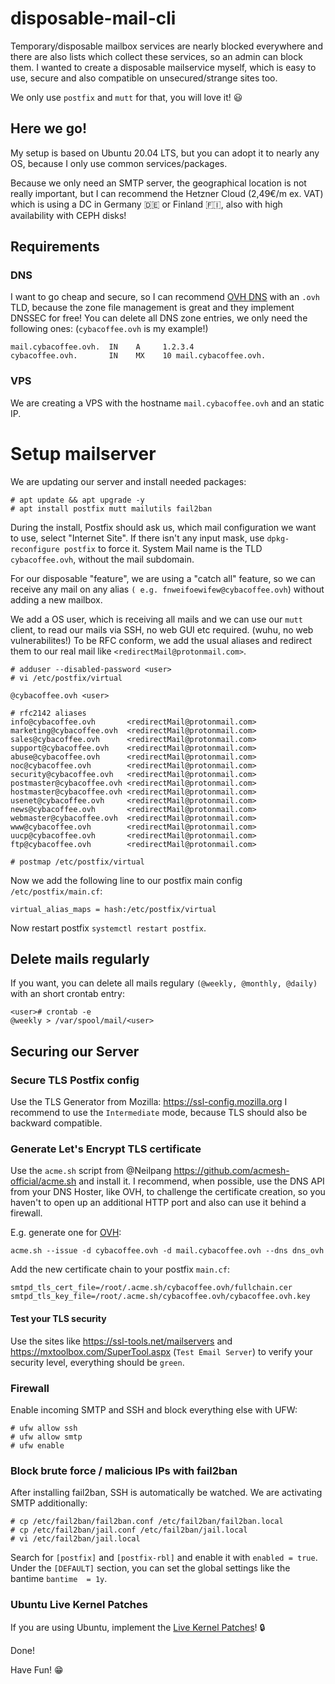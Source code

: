 # disposable-mail-cli
Temporary/disposable mailbox services are nearly blocked everywhere and there are also lists which collect these services, so an admin can block them.
I wanted to create a disposable mailservice myself, which is easy to use, secure and also compatible on unsecured/strange sites too.

We only use `postfix` and `mutt` for that, you will love it! 😃

## Here we go!
My setup is based on Ubuntu 20.04 LTS, but you can adopt it to nearly any OS, because I only use common services/packages.

Because we only need an SMTP server, the geographical location is not really important, but I can recommend the Hetzner Cloud (2,49€/m ex. VAT) which is using a DC in Germany 🇩🇪 or Finland 🇫🇮, also with high availability with CEPH disks!

## Requirements
### DNS
I want to go cheap and secure, so I can recommend [OVH DNS](https://www.ovh.com/world/domains/prices/) with an `.ovh` TLD, because the zone file management is great and they implement DNSSEC for free!
You can delete all DNS zone entries, we only need the following ones: (`cybacoffee.ovh` is my example!)
```
mail.cybacoffee.ovh.  IN	A     1.2.3.4	
cybacoffee.ovh.       IN	MX    10 mail.cybacoffee.ovh.
```

### VPS
We are creating a VPS with the hostname `mail.cybacoffee.ovh` and an static IP.

# Setup mailserver
We are updating our server and install needed packages:

```
# apt update && apt upgrade -y
# apt install postfix mutt mailutils fail2ban 
```

During the install, Postfix should ask us, which mail configuration we want to use, select "Internet Site". If there isn't any input mask, use `dpkg-reconfigure postfix` to force it.
System Mail name is the TLD `cybacoffee.ovh`, without the mail subdomain.

For our disposable "feature", we are using a "catch all" feature, so we can receive any mail on any alias `( e.g. fnweifoewifew@cybacoffee.ovh`) without adding a new mailbox.

We add a OS user, which is receiving all mails and we can use our `mutt` client, to read our mails via SSH, no web GUI etc required. (wuhu, no web vulnerabilites!)
To be RFC conform, we add the usual aliases and redirect them to our real mail like `<redirectMail@protonmail.com>`.

```
# adduser --disabled-password <user>
# vi /etc/postfix/virtual
```

```
@cybacoffee.ovh <user>

# rfc2142 aliases
info@cybacoffee.ovh       <redirectMail@protonmail.com>
marketing@cybacoffee.ovh  <redirectMail@protonmail.com>
sales@cybacoffee.ovh      <redirectMail@protonmail.com>
support@cybacoffee.ovh    <redirectMail@protonmail.com>
abuse@cybacoffee.ovh      <redirectMail@protonmail.com>
noc@cybacoffee.ovh        <redirectMail@protonmail.com>
security@cybacoffee.ovh   <redirectMail@protonmail.com>
postmaster@cybacoffee.ovh <redirectMail@protonmail.com>
hostmaster@cybacoffee.ovh <redirectMail@protonmail.com>
usenet@cybacoffee.ovh     <redirectMail@protonmail.com>
news@cybacoffee.ovh       <redirectMail@protonmail.com>
webmaster@cybacoffee.ovh  <redirectMail@protonmail.com>
www@cybacoffee.ovh        <redirectMail@protonmail.com>
uucp@cybacoffee.ovh       <redirectMail@protonmail.com>
ftp@cybacoffee.ovh        <redirectMail@protonmail.com>
```

```
# postmap /etc/postfix/virtual
```

Now we add the following line to our postfix main config `/etc/postfix/main.cf`:
```
virtual_alias_maps = hash:/etc/postfix/virtual
```

Now restart postfix `systemctl restart postfix`.

## Delete mails regularly
If you want, you can delete all mails regulary `(@weekly, @monthly, @daily)` with an short crontab entry:
```
<user># crontab -e
@weekly > /var/spool/mail/<user>
```

## Securing our Server
### Secure TLS Postfix config
Use the TLS Generator from Mozilla: https://ssl-config.mozilla.org
I recommend to use the `Intermediate` mode, because TLS should also be backward compatible.

### Generate Let's Encrypt TLS certificate
Use the `acme.sh` script from @Neilpang https://github.com/acmesh-official/acme.sh and install it.
I recommend, when possible, use the DNS API from your DNS Hoster, like OVH, to challenge the certificate creation, so you haven't to open up an additional HTTP port and also can use it behind a firewall.

E.g. generate one for [OVH](https://github.com/acmesh-official/acme.sh/wiki/How-to-use-OVH-domain-api):
```
acme.sh --issue -d cybacoffee.ovh -d mail.cybacoffee.ovh --dns dns_ovh
```

Add the new certificate chain to your postfix `main.cf`:
```
smtpd_tls_cert_file=/root/.acme.sh/cybacoffee.ovh/fullchain.cer
smtpd_tls_key_file=/root/.acme.sh/cybacoffee.ovh/cybacoffee.ovh.key
```

#### Test your TLS security
Use the sites like https://ssl-tools.net/mailservers and https://mxtoolbox.com/SuperTool.aspx (`Test Email Server`) to verify your security level, everything should be `green`.


### Firewall
Enable incoming SMTP and SSH and block everything else with UFW:
```
# ufw allow ssh
# ufw allow smtp
# ufw enable
```

### Block brute force / malicious IPs with fail2ban
After installing fail2ban, SSH is automatically be watched. We are activating SMTP additionally:

```
# cp /etc/fail2ban/fail2ban.conf /etc/fail2ban/fail2ban.local
# cp /etc/fail2ban/jail.conf /etc/fail2ban/jail.local
# vi /etc/fail2ban/jail.local
```
Search for `[postfix]` and `[postfix-rbl]` and enable it with `enabled = true`. Under the `[DEFAULT]` section, you can set the global settings like the bantime `bantime  = 1y`.

### Ubuntu Live Kernel Patches
If you are using Ubuntu, implement the [Live Kernel Patches](https://ubuntu.com/security/livepatch)! 🔒

Done!

Have Fun! 😁

